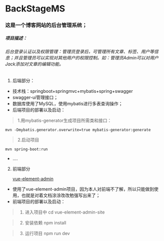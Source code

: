 # BackStageMS

### 这是一个博客网站的后台管理系统；
##### 项目描述：
######   后台登录认证以及权限管理：管理员登录后，可管理所有文章、标签、用户等信息；并且管理员可以实现对其他用户的权限控制。如：管理员Admin可以对用户Jack添加对文章的编辑功能。
1. 后端部分：
- 技术栈：springboot+springmvc+mybatis+spring+swagger
- swagger-ui管理接口；
- 数据库使用了MySQL，使用mybatis进行多表查询操作；
- 后端项目的部署以及启动：
> 1.用mybatis-generator生成项目所需类和接口：
    
```
mvn -Dmybatis.generator.overwrite=true mybatis-generator:generate
```
> 2.启动项目
	
```
mvn spring-boot:run
```
- ....

2. 前端部分

    <html>
    <a href="https://panjiachen.github.io/vue-element-admin-site/zh/">vue-element-admin</a>
    </html>

- 使用了vue-element-admin项目，因为本人对前端不了解，所以只能做到使用，也就是对着文档涂涂改改勉强写出来了；
- 前端项目的部署以及启动：
> 1) 进入项目中
	 cd vue-element-admin-site

> 2) 安装依赖
	 npm install 

> 3) 运行项目
	 npm run dev

    